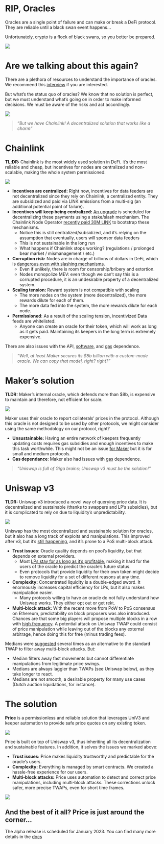 # RIP, Oracles

Oracles are a single point of failure and can make or break a DeFi protocol. They are reliable until a black swan event happens…

Unfortunately, crypto is a flock of black swans, so you better be prepared.

![](https://mirror.xyz/_next/image?url=https%3A%2F%2Fimages.mirror-media.xyz%2Fpublication-images%2FyNzll8jScgGaLk9MUCT6g.png&w=1920&q=90)

# **Are we talking about this again?**

There are a plethora of resources to understand the importance of oracles. We recommend this [interview](https://www.youtube.com/watch?v=TPXTmVdlyoc) if you are interested.

But what’s the status quo of oracles? We know that no solution is perfect, but we must understand what’s going on in order to make informed decisions. We must be aware of the risks and act accordingly.

![](https://price-oracle.notion.site/image/https%3A%2F%2Fs3-us-west-2.amazonaws.com%2Fsecure.notion-static.com%2F4876b58d-7446-4f67-9a18-9b9485e53e6f%2FZpJ0fyHflctgsKya3yJEp.png?id=e98244cb-b285-4450-b12a-b37f15e7d98a&table=block&spaceId=de552277-5ae2-4d88-932f-dd538421d024&width=1360&userId=&cache=v2)

> _“But we have Chainlink! A decentralized solution that works like a charm”_

# **Chainlink**

**TL;DR:** Chainlink is the most widely used solution in DeFi. It’s the most reliable and cheap, but incentives for nodes are centralized and non-scalable, making the whole system permissioned.

![](https://price-oracle.notion.site/image/https%3A%2F%2Fs3-us-west-2.amazonaws.com%2Fsecure.notion-static.com%2F3fe5852e-1637-4b6f-a27c-70bba6e5f0b7%2Fchainlink.png?id=14295de7-90f9-4a83-acac-17e7d9fdb05b&table=block&spaceId=de552277-5ae2-4d88-932f-dd538421d024&width=2000&userId=&cache=v2)

- **Incentives are centralized:** Right now, incentives for data feeders are not decentralized since they rely on Chainlink, a centralized entity. They are subsidized and paid via LINK emissions from a multi-sig (an additional potential point of failure).
- **Incentives will keep being centralized:** [An upgrade](https://blog.chain.link/sustainably-growing-chainlink/) is scheduled for decentralizing these payments using a stake/slash mechanism. The Chainlink Node Operator [recently paid 30M LINK](https://etherscan.io/address/0x98c63b7b319dfbdf3d811530f2ab9dfe4983af9d#tokentxns) to bootstrap these mechanisms.
  - Notice this is still centralized/subsidized, and it’s relying on the assumption that eventually, users will sponsor data feeders
  - This is not sustainable in the long run
  - What happens if Chainlink stops working? (regulations / prolonged bear market / mismanagement / etc.)
- **Corruption risk:** Nodes are in charge of billions of dollars in DeFi, which is [dangerous even with slashing mechanisms](https://ercwl.medium.com/whats-wrong-with-the-chainlink-2-0-whitepaper-for-simpletons-d50f27049464).
  - Even if unlikely, there is room for censorship/bribery and extortion.
  - Nodes monopolize MEV: even though we can’t say this is a corrupted procedure, it is an undesirable property of a decentralized system.
- **Scaling tension:** Reward system is not compatible with scaling
  - The more nodes on the system (more decentralized), the more rewards dilute for each of them.
  - The more data fed into the system, the more rewards dilute for each node.
- **Permissioned:** As a result of the scaling tension, incentivized Data feeds are whitelisted.
  - Anyone can create an oracle for their token, which will work as long as it gets paid. Maintaining its keepers in the long term is extremely expensive.

There are also issues with the API, [software](https://www.cryptotimes.io/venus-protocol-loses-11m-after-chainlinks-suspension-of-luna-value/), and [gas](https://twitter.com/nomorebear/status/1238153064751628291) dependence.

> _“Well, at least Maker secures its $8b billion with a custom-made oracle. We can copy that model, right? right?”_

# **Maker’s solution**

**TLDR:** Maker’s internal oracle, which defends more than $8b, is expensive to maintain and therefore, not efficient for scale.

![](https://price-oracle.notion.site/image/https%3A%2F%2Fs3-us-west-2.amazonaws.com%2Fsecure.notion-static.com%2F15d3b0a6-415c-4744-9ce3-94d062483710%2Fmaker.png?id=da3a9a84-58a0-4934-9e89-d9ce1cdbf7e5&table=block&spaceId=de552277-5ae2-4d88-932f-dd538421d024&width=2000&userId=&cache=v2)

Maker uses their oracle to report collaterals’ prices in the protocol. Although this oracle is not designed to be used by other protocols, we might consider using the same methodology on our protocol, right?

- **Unsustainable:** Having an entire network of keepers frequently updating costs requires gas subsidies and enough incentives to make this task worthwhile. This might not be an issue [for Maker](https://twitter.com/bantg/status/1431593857423118342) but it is for small and medium protocols.
- **Gas dependance**: Maker also had issues with [gas](https://insights.glassnode.com/what-really-happened-to-makerdao/) dependence.

> _“Uniswap is full of Giga brains; Uniswap v3 must be the solution!”_

# **Uniswap v3**

**TLDR:** Uniswap v3 introduced a novel way of querying price data. It is decentralized and sustainable (thanks to swappers and LP’s subsidies), but it is complicated to rely on due to liquidity’s unpredictability.

![](https://price-oracle.notion.site/image/https%3A%2F%2Fs3-us-west-2.amazonaws.com%2Fsecure.notion-static.com%2F9a222962-0761-4d60-8378-0e7e315983bc%2Funi_v3.png?id=84a2b924-f40b-41a6-9148-f9db42277f0c&table=block&spaceId=de552277-5ae2-4d88-932f-dd538421d024&width=2000&userId=&cache=v2)

Uniswap has the most decentralized and sustainable solution for oracles, but it also has a long track of exploits and manipulations. This improved after v3, but it’s [still happening](https://twitter.com/raricapital/status/1455569653820973057), and it’s prone to a PoS multi-block attack.

- **Trust issues:** Oracle quality depends on pool’s liquidity, but that depends on external providers.
  - Most [LPs stay for as long as it’s profitable](https://twitter.com/FloatProtocol/status/1482184042850263042), making it hard for the users of the oracle to predict the oracle’s future status.
  - Even protocols that provide liquidity for their own token might decide to remove liquidity for a set of different reasons at any time.
- **Complexity:** Concentrated liquidity is a double-edged sword. It enormously increases capital efficiency for LPs, but it also makes manipulation easier.
  - Many protocols willing to have an oracle do not fully understand how Uniswap works. They either opt out or get rekt.
- **Multi-block attack:** With the recent move from PoW to PoS consensus on Ethereum, predictability on block proposers was also introduced. Chances are that some big players will propose multiple blocks in a row with [high frequency](https://alrevuelta.github.io/posts/ethereum-mev-multiblock). A potential attack on Uniswap TWAP could consist of price manipulation while leaving out of the blocks any external arbitrage, hence doing this for free (minus trading fees).

Medians were [suggested](https://github.com/euler-xyz/median-oracle) several times as an alternative to the standard TWAP to filter away multi-block attacks. But:

- Median filters away fast movements but cannot differentiate manipulations from legitimate price swings.
- Medians are always laggier than TWAPs (see Uniswap below), as they take longer to react.
- Medians are not smooth, a desirable property for many use cases (Dutch auction liquidations, for instance).

# **The solution**

**Price** is a permissionless and reliable solution that leverages UniV3 and keeper automation to provide safe price quotes on any existing token.

![](https://price-oracle.notion.site/image/https%3A%2F%2Fs3-us-west-2.amazonaws.com%2Fsecure.notion-static.com%2Fecf4b512-8dee-417a-ae99-84214200a0da%2Fprice.png?id=7ac05301-00ef-4e55-a4e8-3b9802276a5e&table=block&spaceId=de552277-5ae2-4d88-932f-dd538421d024&width=2000&userId=&cache=v2)

Price is built on top of Uniswap v3, thus inheriting all its decentralization and sustainable features. In addition, it solves the issues we marked above:

- **Trust issues:** Price makes liquidity trustworthy and predictable for the oracle’s users.
- **Complexity:** Everything is managed by smart contracts. We created a hassle-free experience for our users.
- **Multi-block attacks:** Price uses automation to detect and correct price manipulations, including multi-block attacks. These corrections unlock safer, more precise TWAPs, even for short time frames.

![](https://price-oracle.notion.site/image/https%3A%2F%2Fs3-us-west-2.amazonaws.com%2Fsecure.notion-static.com%2Faa7e5aeb-76d9-4cf3-a91e-01d80b165075%2Fend.png?id=381a2f94-dd81-4b45-93d6-d1d02fb3070d&table=block&spaceId=de552277-5ae2-4d88-932f-dd538421d024&width=2000&userId=&cache=v2)

## **And the best of it all? Price is just around the corner…**

The alpha release is scheduled for January 2023. You can find many more details in the [docs](https://docs.oracles.rip/)
